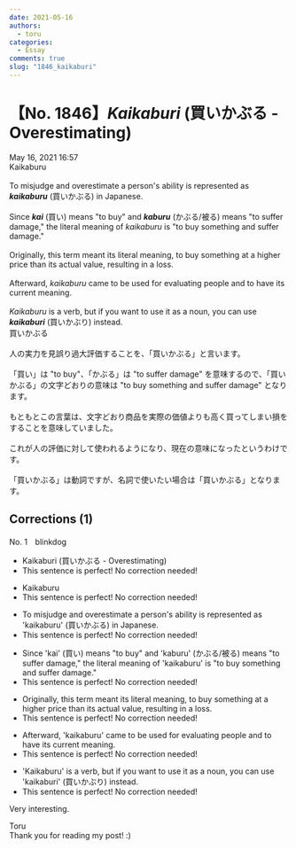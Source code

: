 ```yaml
---
date: 2021-05-16
authors:
  - toru
categories:
  - Essay
comments: true
slug: "1846_kaikaburi"
---
```


# 【No. 1846】<strong><em>Kaikaburi</em></strong> (買いかぶる - Overestimating)
<div class="date">May 16, 2021 16:57</div>
<div id="post"><div id="body_show_ori">
Kaikaburu<br/><br/>To misjudge and overestimate a person's ability is represented as <strong><em>kaikaburu</em></strong> (買いかぶる) in Japanese.<br/><br/>Since <strong><em>kai</em></strong> (買い) means "to buy" and <strong><em>kaburu</em></strong> (かぶる/被る) means "to suffer damage," the literal meaning of <em>kaikaburu</em> is "to buy something and suffer damage."<br/><br/>Originally, this term meant its literal meaning, to buy something at a higher price than its actual value, resulting in a loss.<br/><br/>Afterward, <em>kaikaburu</em> came to be used for evaluating people and to have its current meaning.<br/><br/><em>Kaikaburu</em> is a verb, but if you want to use it as a noun, you can use <strong><em>kaikaburi</em></strong> (買いかぶり) instead.
</div></div>

<!-- more -->

<div id="post_ja"><div id="body_show_mo">
買いかぶる<br/><br/>人の実力を見誤り過大評価することを、「買いかぶる」と言います。<br/><br/>「買い」は "to buy"、「かぶる」は "to suffer damage" を意味するので、「買いかぶる」の文字どおりの意味は "to buy something and suffer damage" となります。<br/><br/>もともとこの言葉は、文字どおり商品を実際の価値よりも高く買ってしまい損をすることを意味していました。<br/><br/>これが人の評価に対して使われるようになり、現在の意味になったというわけです。<br/><br/>「買いかぶる」は動詞ですが、名詞で使いたい場合は「買いかぶる」となります。
</div></div>

## Corrections (1)
<div id="block"><div class="first_name"> No. 1　<span class="just_name">blinkdog</span></div><div id="block2">
<ul class="correction_field">
<li class="incorrect">Kaikaburi (買いかぶる - Overestimating)</li>
<li class="corrected perfect">This sentence is perfect! No correction needed!</li>
</ul>
<ul class="correction_field">
<li class="incorrect">Kaikaburu</li>
<li class="corrected perfect">This sentence is perfect! No correction needed!</li>
</ul>
<ul class="correction_field">
<li class="incorrect">To misjudge and overestimate a person's ability is represented as 'kaikaburu' (買いかぶる) in Japanese.</li>
<li class="corrected perfect">This sentence is perfect! No correction needed!</li>
</ul>
<ul class="correction_field">
<li class="incorrect">Since 'kai' (買い) means "to buy" and 'kaburu' (かぶる/被る) means "to suffer damage," the literal meaning of 'kaikaburu' is "to buy something and suffer damage."</li>
<li class="corrected perfect">This sentence is perfect! No correction needed!</li>
</ul>
<ul class="correction_field">
<li class="incorrect">Originally, this term meant its literal meaning, to buy something at a higher price than its actual value, resulting in a loss.</li>
<li class="corrected perfect">This sentence is perfect! No correction needed!</li>
</ul>
<ul class="correction_field">
<li class="incorrect">Afterward, 'kaikaburu' came to be used for evaluating people and to have its current meaning.</li>
<li class="corrected perfect">This sentence is perfect! No correction needed!</li>
</ul>
<ul class="correction_field">
<li class="incorrect">'Kaikaburu' is a verb, but if you want to use it as a noun, you can use 'kaikaburi' (買いかぶり) instead.</li>
<li class="corrected perfect">This sentence is perfect! No correction needed!</li>
</ul>
<p class="comment_small">
 Very interesting.
</p>

</div><div class="name"><span class="just_name">Toru</span><br>
Thank you for reading my post! :)
</div>
</div>
